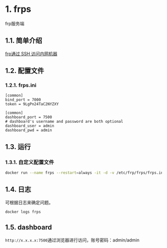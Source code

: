 # 1. frps
frp服务端

## 1.1. 简单介绍
[frp通过 SSH 访问内网机器](https://gofrp.org/docs/examples/ssh/)

## 1.2. 配置文件
### 1.2.1. frps.ini
```
[common]
bind_port = 7000
token = 9LgPn24TaC2NYZXY

[common]
dashboard_port = 7500
# dashboard's username and password are both optional
dashboard_user = admin
dashboard_pwd = admin
```

## 1.3. 运行
### 1.3.1. 自定义配置文件
```bash
docker run --name frps --restart=always -it -d -v /etc/frp/frps/frps.ini://etc/frp/frps/frps.ini --network host yancccccc/frps:latest
```

## 1.4. 日志
可根据日志来确定问题。

```bash
docker logs frps
```

## 1.5. dashboard
`http://x.x.x.x:7500`通过浏览器进行访问，账号密码：admin/admin

